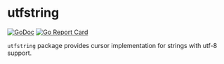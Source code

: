 # utfstring

[![GoDoc](https://godoc.org/github.com/spy16/canister/utfstring?status.svg)](https://godoc.org/github.com/spy16/canister/utfstring)
[![Go Report Card](https://goreportcard.com/badge/github.com/spy16/canister/utfstring)](https://goreportcard.com/report/github.com/spy16/canister/utfstring)


`utfstring` package provides cursor implementation for strings with utf-8 support.

